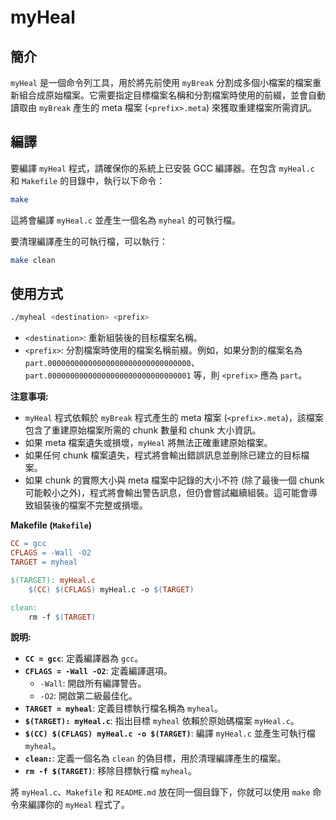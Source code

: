 
# myHeal

## 簡介

`myHeal` 是一個命令列工具，用於將先前使用 `myBreak` 分割成多個小檔案的檔案重新組合成原始檔案。它需要指定目標檔案名稱和分割檔案時使用的前綴，並會自動讀取由 `myBreak` 產生的 meta 檔案 (`<prefix>.meta`) 來獲取重建檔案所需資訊。

## 編譯

要編譯 `myHeal` 程式，請確保你的系統上已安裝 GCC 編譯器。在包含 `myHeal.c` 和 `Makefile` 的目錄中，執行以下命令：

```bash
make
```

這將會編譯 `myHeal.c` 並產生一個名為 `myheal` 的可執行檔。

要清理編譯產生的可執行檔，可以執行：

```bash
make clean
```

## 使用方式

```bash
./myheal <destination> <prefix>
```

* `<destination>`: 重新組裝後的目标檔案名稱。
* `<prefix>`: 分割檔案時使用的檔案名稱前綴。例如，如果分割的檔案名為 `part.00000000000000000000000000000000`、`part.00000000000000000000000000000001` 等，則 `<prefix>` 應為 `part`。

**注意事項:**

* `myHeal` 程式依賴於 `myBreak` 程式產生的 meta 檔案 (`<prefix>.meta`)，該檔案包含了重建原始檔案所需的 chunk 數量和 chunk 大小資訊。
* 如果 meta 檔案遺失或損壞，`myHeal` 將無法正確重建原始檔案。
* 如果任何 chunk 檔案遺失，程式將會輸出錯誤訊息並刪除已建立的目标檔案。
* 如果 chunk 的實際大小與 meta 檔案中記錄的大小不符 (除了最後一個 chunk 可能較小之外)，程式將會輸出警告訊息，但仍會嘗試繼續組裝。這可能會導致組裝後的檔案不完整或損壞。

**Makefile (`Makefile`)**

```makefile
CC = gcc
CFLAGS = -Wall -O2
TARGET = myheal

$(TARGET): myHeal.c
	$(CC) $(CFLAGS) myHeal.c -o $(TARGET)

clean:
	rm -f $(TARGET)
```

**說明:**

* **`CC = gcc`**: 定義編譯器為 `gcc`。
* **`CFLAGS = -Wall -O2`**: 定義編譯選項。
    * `-Wall`: 開啟所有編譯警告。
    * `-O2`: 開啟第二級最佳化。
* **`TARGET = myheal`**: 定義目標執行檔名稱為 `myheal`。
* **`$(TARGET): myHeal.c`**: 指出目標 `myheal` 依賴於原始碼檔案 `myHeal.c`。
* **`$(CC) $(CFLAGS) myHeal.c -o $(TARGET)`**: 編譯 `myHeal.c` 並產生可執行檔 `myheal`。
* **`clean:`**: 定義一個名為 `clean` 的偽目標，用於清理編譯產生的檔案。
* **`rm -f $(TARGET)`**: 移除目標執行檔 `myheal`。

將 `myHeal.c`、`Makefile` 和 `README.md` 放在同一個目錄下，你就可以使用 `make` 命令來編譯你的 `myHeal` 程式了。
